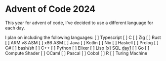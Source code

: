 # Advent of Code 2024
This year for advent of code, I've decided to use a different language for each day.

I plan on including the following languages:
[ ] Typescript
[ ] C
[ ] Zig
[ ] Rust
[ ] ARM v8 ASM
[ ] x86 ASM
[ ] Java
[ ] Kotlin
[ ] Nix
[ ] Haskell
[ ] Prolog
[ ] C#
[ ] bash/sh
[ ] C++
[ ] Python
[ ] Elixer
[ ] Lisp
[x] SQL [day1](./day1)
[ ] Go
[ ] Compute Shader
[ ] OCaml
[ ] Pascal
[ ] Cobol
[ ] R
[ ] Turing Machine
